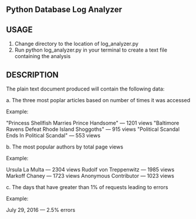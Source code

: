 Python Database Log Analyzer
-----------------------------------------------------------------

USAGE
--------------------------------------------------------------------------------
 1. Change directory to the location of log_analyzer.py
 2. Run python log_analyzer.py in your terminal to create a text file containing the analysis


DESCRIPTION
--------------------------------------------------------------------------------
The plain text document produced will contain the following data:

a. The three most poplar articles based on number of times it was accessed

Example:

"Princess Shellfish Marries Prince Handsome" — 1201 views
"Baltimore Ravens Defeat Rhode Island Shoggoths" — 915 views
"Political Scandal Ends In Political Scandal" — 553 views

b. The most popular authors by total page views

Example:

Ursula La Multa — 2304 views
Rudolf von Treppenwitz — 1985 views
Markoff Chaney — 1723 views
Anonymous Contributor — 1023 views

c. The days that have greater than 1% of requests leading to errors

Example:

July 29, 2016 — 2.5% errors
